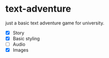 # text-adventure

just a basic text adventure game for university.

- [x] Story
- [x] Basic styling
- [ ] Audio
- [x] Images
